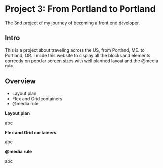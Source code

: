 # Project 3: From Portland to Portland

The 3nd project of my journey of becoming a front end developer.

## Intro

This is a project about traveling across the US, from Portland, ME. to Portland, OR. I made this website to display all the blocks and elements correctly on popular screen sizes with well planned layout and the @media rule.

## Overview

* Layout plan
* Flex and Grid containers
* @media rule

**Layout plan**

abc

**Flex and Grid containers**

abc

**@media rule**

abc
